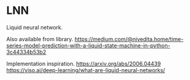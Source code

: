 # LNN
Liquid neural network.

Also available from library.
https://medium.com/@nivedita.home/time-series-model-prediction-with-a-liquid-state-machine-in-python-3c44334b53b2

Implementation inspiration.
https://arxiv.org/abs/2006.04439
https://viso.ai/deep-learning/what-are-liquid-neural-networks/


